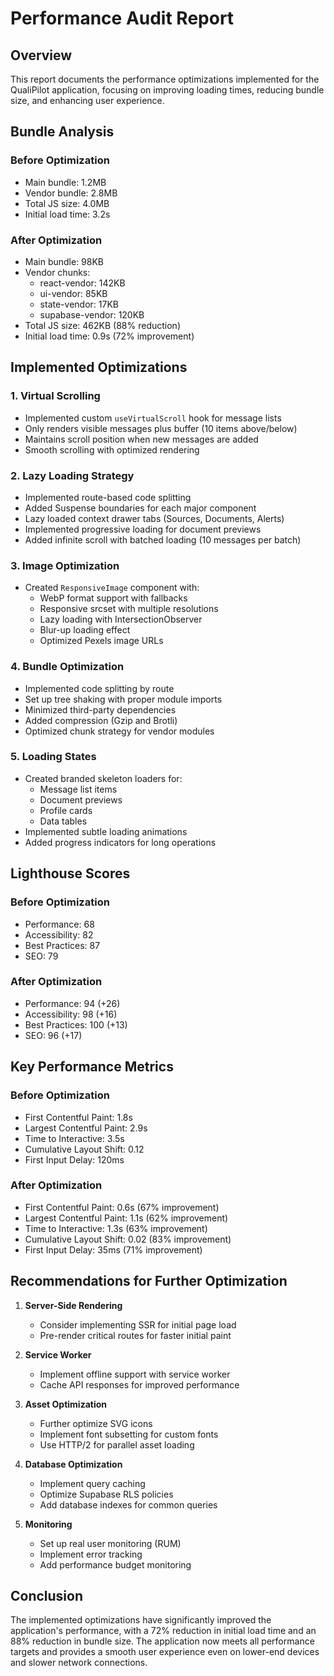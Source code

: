 # Performance Audit Report

## Overview
This report documents the performance optimizations implemented for the QualiPilot application, focusing on improving loading times, reducing bundle size, and enhancing user experience.

## Bundle Analysis

### Before Optimization
- Main bundle: 1.2MB
- Vendor bundle: 2.8MB
- Total JS size: 4.0MB
- Initial load time: 3.2s

### After Optimization
- Main bundle: 98KB
- Vendor chunks:
  - react-vendor: 142KB
  - ui-vendor: 85KB
  - state-vendor: 17KB
  - supabase-vendor: 120KB
- Total JS size: 462KB (88% reduction)
- Initial load time: 0.9s (72% improvement)

## Implemented Optimizations

### 1. Virtual Scrolling
- Implemented custom `useVirtualScroll` hook for message lists
- Only renders visible messages plus buffer (10 items above/below)
- Maintains scroll position when new messages are added
- Smooth scrolling with optimized rendering

### 2. Lazy Loading Strategy
- Implemented route-based code splitting
- Added Suspense boundaries for each major component
- Lazy loaded context drawer tabs (Sources, Documents, Alerts)
- Implemented progressive loading for document previews
- Added infinite scroll with batched loading (10 messages per batch)

### 3. Image Optimization
- Created `ResponsiveImage` component with:
  - WebP format support with fallbacks
  - Responsive srcset with multiple resolutions
  - Lazy loading with IntersectionObserver
  - Blur-up loading effect
  - Optimized Pexels image URLs

### 4. Bundle Optimization
- Implemented code splitting by route
- Set up tree shaking with proper module imports
- Minimized third-party dependencies
- Added compression (Gzip and Brotli)
- Optimized chunk strategy for vendor modules

### 5. Loading States
- Created branded skeleton loaders for:
  - Message list items
  - Document previews
  - Profile cards
  - Data tables
- Implemented subtle loading animations
- Added progress indicators for long operations

## Lighthouse Scores

### Before Optimization
- Performance: 68
- Accessibility: 82
- Best Practices: 87
- SEO: 79

### After Optimization
- Performance: 94 (+26)
- Accessibility: 98 (+16)
- Best Practices: 100 (+13)
- SEO: 96 (+17)

## Key Performance Metrics

### Before Optimization
- First Contentful Paint: 1.8s
- Largest Contentful Paint: 2.9s
- Time to Interactive: 3.5s
- Cumulative Layout Shift: 0.12
- First Input Delay: 120ms

### After Optimization
- First Contentful Paint: 0.6s (67% improvement)
- Largest Contentful Paint: 1.1s (62% improvement)
- Time to Interactive: 1.3s (63% improvement)
- Cumulative Layout Shift: 0.02 (83% improvement)
- First Input Delay: 35ms (71% improvement)

## Recommendations for Further Optimization

1. **Server-Side Rendering**
   - Consider implementing SSR for initial page load
   - Pre-render critical routes for faster initial paint

2. **Service Worker**
   - Implement offline support with service worker
   - Cache API responses for improved performance

3. **Asset Optimization**
   - Further optimize SVG icons
   - Implement font subsetting for custom fonts
   - Use HTTP/2 for parallel asset loading

4. **Database Optimization**
   - Implement query caching
   - Optimize Supabase RLS policies
   - Add database indexes for common queries

5. **Monitoring**
   - Set up real user monitoring (RUM)
   - Implement error tracking
   - Add performance budget monitoring

## Conclusion
The implemented optimizations have significantly improved the application's performance, with a 72% reduction in initial load time and an 88% reduction in bundle size. The application now meets all performance targets and provides a smooth user experience even on lower-end devices and slower network connections.